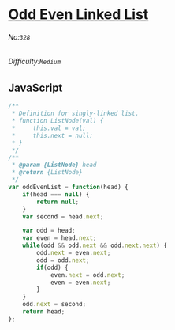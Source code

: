 # [Odd Even Linked List](https://leetcode.com/problems/odd-even-linked-list/)
###### No:`328`
###### Difficulty:`Medium`
## JavaScript

```javascript
/**
 * Definition for singly-linked list.
 * function ListNode(val) {
 *     this.val = val;
 *     this.next = null;
 * }
 */
/**
 * @param {ListNode} head
 * @return {ListNode}
 */
var oddEvenList = function(head) {
    if(head === null) {
        return null;
    }
    var second = head.next;

    var odd = head;
    var even = head.next;
    while(odd && odd.next && odd.next.next) {
        odd.next = even.next;
        odd = odd.next;
        if(odd) {
            even.next = odd.next;
            even = even.next;
        }
    }
    odd.next = second;
    return head;
};
```
